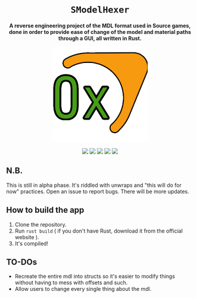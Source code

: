 <div align="center">
  <h1><code>SModelHexer</code></h1>
  <p>
    <strong>A reverse engineering project of the MDL format used in Source games, done in order to provide ease of change of the model and material paths through a GUI, all written in Rust.</strong>
  </p>

  <img alt="logo" src="./assets/icon-256.png" width="256" />
    

  <p style="margin-bottom: 0.5ex;">
    <img
        src="https://img.shields.io/github/downloads/Zabaniya001/SModelHexer/total"
    />
    <img
        src="https://img.shields.io/github/last-commit/Zabaniya001/SModelHexer"
    />
    <img
        src="https://img.shields.io/github/issues/Zabaniya001/SModelHexer"
    />
    <img
        src="https://img.shields.io/github/issues-closed/Zabaniya001/SModelHexer"
    />
    <img
        src="https://img.shields.io/github/repo-size/Zabaniya001/SModelHexer"
    />
  </p>
</div>

## N.B.
This is still in alpha phase. It's riddled with unwraps and "this will do for now" practices. Open an issue to report bugs. There will be more updates. 

##  How to build the app
1. Clone the repository.
2. Run `rust build` ( if you don't have Rust, download it from the official website ).
4. It's compiled!

## TO-DOs
- Recreate the entire mdl into structs so it's easier to modify things without having to mess with offsets and such.
- Allow users to change every single thing about the mdl.